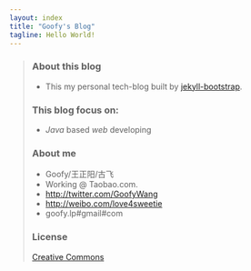 ```yaml
---
layout: index
title: "Goofy's Blog"
tagline: Hello World!
---
```


>### About this blog
>
>* This my personal tech-blog built by [jekyll-bootstrap](https://github.com/plusjade/jekyll-bootstrap).
>
>### This blog focus on:
>
>* *Java* based *web* developing
>
>### About me
>
>* Goofy/王正阳/古飞
>* Working @ Taobao.com.
>* http://twitter.com/GoofyWang
>* http://weibo.com/love4sweetie
>* goofy.lp#gmail#com
>
>### License
>
>[Creative Commons](http://creativecommons.org/licenses/by-nc-sa/3.0/)
